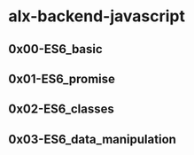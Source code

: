 # alx-backend-javascript

## 0x00-ES6_basic
## 0x01-ES6_promise
## 0x02-ES6_classes
## 0x03-ES6_data_manipulation
